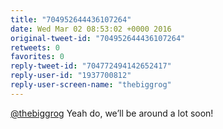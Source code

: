 ```yaml
---
title: "704952644436107264"
date: Wed Mar 02 08:53:02 +0000 2016
original-tweet-id: "704952644436107264"
retweets: 0
favorites: 0
reply-tweet-id: "704772494142652417"
reply-user-id: "1937700812"
reply-user-screen-name: "thebiggrog"
---
```

<a href="https://twitter.com/thebiggrog">@thebiggrog</a> Yeah do, we’ll be around a lot soon!
